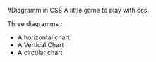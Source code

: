 #Diagramm in CSS
A little game to play with css.

Three diagramms :
- A horizontal chart
- A Vertical Chart
- A circular chart
